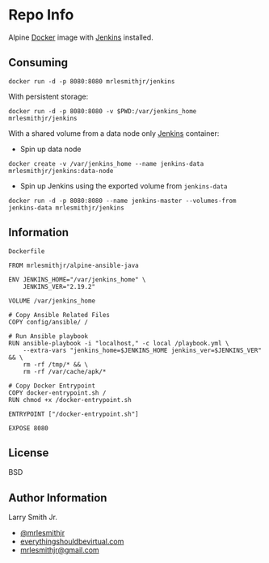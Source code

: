 Repo Info
=========
Alpine [Docker] image with [Jenkins] installed.

Consuming
---------
```
docker run -d -p 8080:8080 mrlesmithjr/jenkins
```

With persistent storage:
```
docker run -d -p 8080:8080 -v $PWD:/var/jenkins_home mrlesmithjr/jenkins
```

With a shared volume from a data node only [Jenkins] container:
* Spin up data node
```
docker create -v /var/jenkins_home --name jenkins-data mrlesmithjr/jenkins:data-node
```
* Spin up Jenkins using the exported volume from `jenkins-data`
```
docker run -d -p 8080:8080 --name jenkins-master --volumes-from jenkins-data mrlesmithjr/jenkins
```

Information
-----------
`Dockerfile`

```
FROM mrlesmithjr/alpine-ansible-java

ENV JENKINS_HOME="/var/jenkins_home" \
    JENKINS_VER="2.19.2"

VOLUME /var/jenkins_home

# Copy Ansible Related Files
COPY config/ansible/ /

# Run Ansible playbook
RUN ansible-playbook -i "localhost," -c local /playbook.yml \
    --extra-vars "jenkins_home=$JENKINS_HOME jenkins_ver=$JENKINS_VER" && \
    rm -rf /tmp/* && \
    rm -rf /var/cache/apk/*

# Copy Docker Entrypoint
COPY docker-entrypoint.sh /
RUN chmod +x /docker-entrypoint.sh

ENTRYPOINT ["/docker-entrypoint.sh"]

EXPOSE 8080
```

License
-------

BSD

Author Information
------------------

Larry Smith Jr.
- [@mrlesmithjr]
- [everythingshouldbevirtual.com]
- [mrlesmithjr@gmail.com]


[Ansible]: <https://www.ansible.com/>
[Docker]: <https://www.docker.com>
[Jenkins]: <https://jenkins.io/>
[@mrlesmithjr]: <https://twitter.com/mrlesmithjr>
[everythingshouldbevirtual.com]: <http://everythingshouldbevirtual.com>
[mrlesmithjr@gmail.com]: <mailto:mrlesmithjr@gmail.com>
